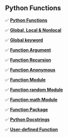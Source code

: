 ## Python Functions

✅ **[Python Functions](/content/essentials/python/functions/001_Python_Functions.ipynb)**

✅ **[Global, Local & Nonlocal](/content/essentials/python/functions/002_Python_Function_Global_Local_Nonlocal.ipynb)**

✅ **[Global keyword](/content/essentials/python/functions/003_Python_Function_global_Keywords.ipynb)**

✅ **[Function Argument](/content/essentials/python/functions/004_Python_Function_Arguments.ipynb)**

✅ **[Function Recursion](/content/essentials/python/functions/005_Python_Function_Recursion.ipynb)**

✅ **[Function Anonymous](/content/essentials/python/functions/006_Python_Function_Anonymous.ipynb)**

✅ **[Function Module](/content/essentials/python/functions/007_Python_Function_Module.ipynb)**

✅ **[Function random Module](/content/essentials/python/functions/008_Python_Function_random_Module.ipynb)**

✅ **[Function math Module](/content/essentials/python/functions/009_Python_Function_math_Module.ipynb.ipynb)**

✅ **[Function Package](/content/essentials/python/functions/010_Python_Function_Package.ipynb)**

✅ **[Python Docstrings](/content/essentials/python/functions/Python_Docstrings.ipynb)**

✅ **[User-defined Function](/content/essentials/python/functions/Python_User_defined_Functions.ipynb)**